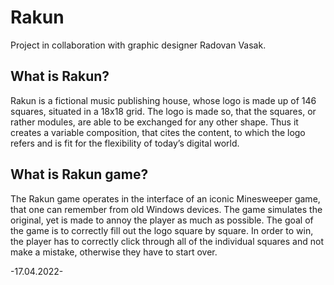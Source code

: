 # Rakun
Project in collaboration with graphic designer Radovan Vasak.

## What is Rakun?
Rakun is a fictional music publishing house, whose logo is made up of 146 squares, situated in a 18x18 grid. The logo is made so, that the squares, or rather modules, are able to be exchanged for any other shape. Thus it creates a variable composition, that cites the content, to which the logo refers and is fit for the flexibility of today’s digital world.

## What is Rakun game?
The Rakun game operates in the interface of an iconic Minesweeper game, that one can remember from old Windows devices. The game simulates the original, yet is made to annoy the player as much as possible. The goal of the game is to correctly fill out the logo square by square. In order to win, the player has to correctly click through all of the individual squares and not make a mistake, otherwise they have to start over.

-17.04.2022-

